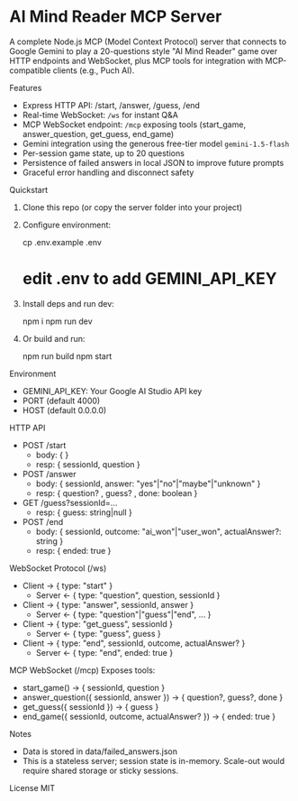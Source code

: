 # AI Mind Reader MCP Server

A complete Node.js MCP (Model Context Protocol) server that connects to Google Gemini to play a 20-questions style "AI Mind Reader" game over HTTP endpoints and WebSocket, plus MCP tools for integration with MCP-compatible clients (e.g., Puch AI).

Features
- Express HTTP API: /start, /answer, /guess, /end
- Real-time WebSocket: `/ws` for instant Q&A
- MCP WebSocket endpoint: `/mcp` exposing tools (start_game, answer_question, get_guess, end_game)
- Gemini integration using the generous free-tier model `gemini-1.5-flash`
- Per-session game state, up to 20 questions
- Persistence of failed answers in local JSON to improve future prompts
- Graceful error handling and disconnect safety

Quickstart
1) Clone this repo (or copy the server folder into your project)
2) Configure environment:

   cp .env.example .env
   # edit .env to add GEMINI_API_KEY

3) Install deps and run dev:

   npm i
   npm run dev

4) Or build and run:

   npm run build
   npm start

Environment
- GEMINI_API_KEY: Your Google AI Studio API key
- PORT (default 4000)
- HOST (default 0.0.0.0)

HTTP API
- POST /start
  - body: { }
  - resp: { sessionId, question }
- POST /answer
  - body: { sessionId, answer: "yes"|"no"|"maybe"|"unknown" }
  - resp: { question? , guess? , done: boolean }
- GET /guess?sessionId=...
  - resp: { guess: string|null }
- POST /end
  - body: { sessionId, outcome: "ai_won"|"user_won", actualAnswer?: string }
  - resp: { ended: true }

WebSocket Protocol (/ws)
- Client → { type: "start" }
  - Server ← { type: "question", question, sessionId }
- Client → { type: "answer", sessionId, answer }
  - Server ← { type: "question"|"guess"|"end", ... }
- Client → { type: "get_guess", sessionId }
  - Server ← { type: "guess", guess }
- Client → { type: "end", sessionId, outcome, actualAnswer? }
  - Server ← { type: "end", ended: true }

MCP WebSocket (/mcp)
Exposes tools:
- start_game() -> { sessionId, question }
- answer_question({ sessionId, answer }) -> { question?, guess?, done }
- get_guess({ sessionId }) -> { guess }
- end_game({ sessionId, outcome, actualAnswer? }) -> { ended: true }

Notes
- Data is stored in data/failed_answers.json
- This is a stateless server; session state is in-memory. Scale-out would require shared storage or sticky sessions.

License
MIT
